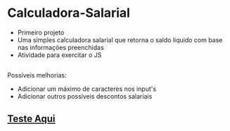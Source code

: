 # Calculadora-Salarial

 - Primeiro projeto 
 - Uma simples calculadora salarial que retorna o saldo líquido com base nas informações preenchidas
 - Atividade para exercitar o JS
##

Possíveis melhorias:

 - Adicionar um máximo de caracteres nos input's
 - Adicionar outros possíveis descontos salariais

<h2> <a href="https://kingkarpa.github.io/Calculadora-Salarial/">Teste Aqui</a> </h2>
